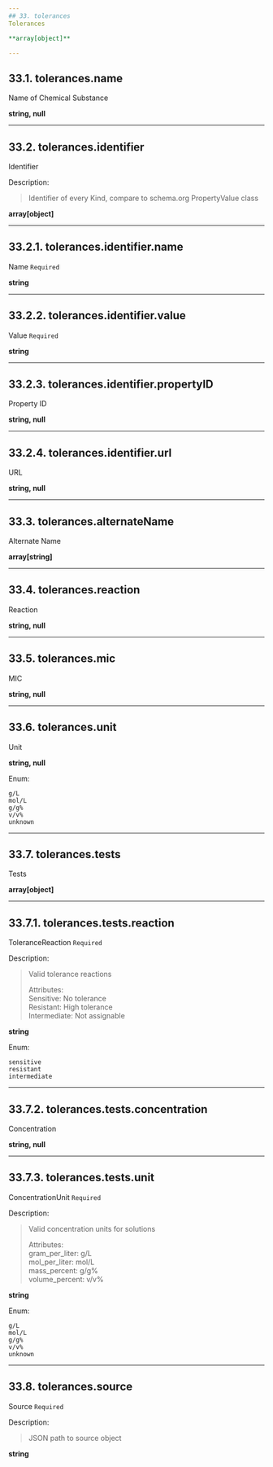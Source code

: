 ```yaml
---
## 33. tolerances
Tolerances  

**array[object]**

---
```

## 33.1. tolerances.name
Name of Chemical Substance  

**string, null**

---
## 33.2. tolerances.identifier
Identifier  

Description:
> Identifier of every Kind, compare to schema.org PropertyValue class  

**array[object]**

---
## 33.2.1. tolerances.identifier.name
Name  `Required`

**string**

---
## 33.2.2. tolerances.identifier.value
Value  `Required`

**string**

---
## 33.2.3. tolerances.identifier.propertyID
Property ID  

**string, null**

---
## 33.2.4. tolerances.identifier.url
URL  

**string, null**

---
## 33.3. tolerances.alternateName
Alternate Name  

**array[string]**

---
## 33.4. tolerances.reaction
Reaction  

**string, null**

---
## 33.5. tolerances.mic
MIC  

**string, null**

---
## 33.6. tolerances.unit
Unit  

**string, null**

Enum:

	g/L
	mol/L
	g/g%
	v/v%
	unknown

---
## 33.7. tolerances.tests
Tests  

**array[object]**

---
## 33.7.1. tolerances.tests.reaction
ToleranceReaction  `Required`

Description:
> Valid tolerance reactions  
>  
> Attributes:  
>     Sensitive: No tolerance  
>     Resistant: High tolerance  
>     Intermediate: Not assignable  

**string**

Enum:

	sensitive
	resistant
	intermediate

---
## 33.7.2. tolerances.tests.concentration
Concentration  

**string, null**

---
## 33.7.3. tolerances.tests.unit
ConcentrationUnit  `Required`

Description:
> Valid concentration units for solutions  
>  
> Attributes:  
>     gram_per_liter: g/L  
>     mol_per_liter: mol/L  
>     mass_percent: g/g%  
>     volume_percent: v/v%  

**string**

Enum:

	g/L
	mol/L
	g/g%
	v/v%
	unknown

---
## 33.8. tolerances.source
Source  `Required`

Description:
> JSON path to source object  

**string**
